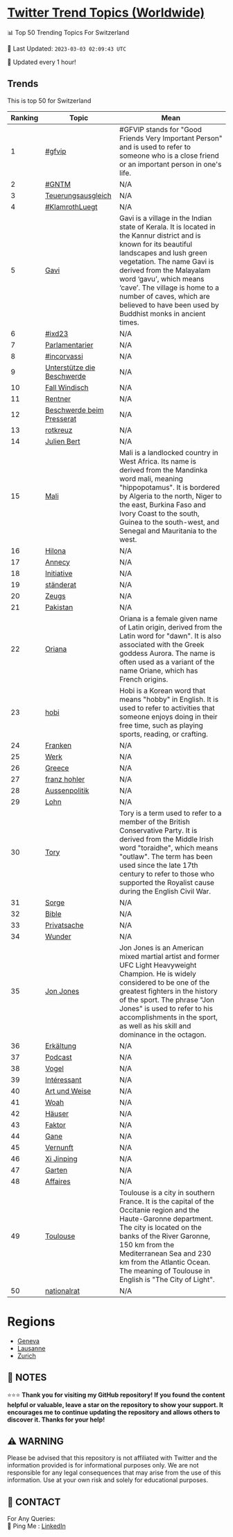 [Twitter Trend Topics (Worldwide)](https://github.com/ErcinDedeoglu/Twitter-Trend-Topics)
==========


📊 Top 50 Trending Topics For Switzerland

📆 Last Updated: `2023-03-03 02:09:43 UTC`

🔧 Updated every 1 hour!


## Trends

This is top 50 for Switzerland

| Ranking | Topic | Mean |
| ------- | ------------ | ------------ |
| 1 | [#gfvip](http://twitter.com/search?q=%23gfvip) | #GFVIP stands for "Good Friends Very Important Person" and is used to refer to someone who is a close friend or an important person in one's life. |
| 2 | [#GNTM](http://twitter.com/search?q=%23GNTM) | N/A |
| 3 | [Teuerungsausgleich](http://twitter.com/search?q=Teuerungsausgleich) | N/A |
| 4 | [#KlamrothLuegt](http://twitter.com/search?q=%23KlamrothLuegt) | N/A |
| 5 | [Gavi](http://twitter.com/search?q=Gavi) | Gavi is a village in the Indian state of Kerala. It is located in the Kannur district and is known for its beautiful landscapes and lush green vegetation. The name Gavi is derived from the Malayalam word ‘gavu’, which means ‘cave’. The village is home to a number of caves, which are believed to have been used by Buddhist monks in ancient times. |
| 6 | [#ixd23](http://twitter.com/search?q=%23ixd23) | N/A |
| 7 | [Parlamentarier](http://twitter.com/search?q=Parlamentarier) | N/A |
| 8 | [#incorvassi](http://twitter.com/search?q=%23incorvassi) | N/A |
| 9 | [Unterstütze die Beschwerde](http://twitter.com/search?q=Unterst%c3%bctze+die+Beschwerde) | N/A |
| 10 | [Fall Windisch](http://twitter.com/search?q=Fall+Windisch) | N/A |
| 11 | [Rentner](http://twitter.com/search?q=Rentner) | N/A |
| 12 | [Beschwerde beim Presserat](http://twitter.com/search?q=Beschwerde+beim+Presserat) | N/A |
| 13 | [rotkreuz](http://twitter.com/search?q=rotkreuz) | N/A |
| 14 | [Julien Bert](http://twitter.com/search?q=Julien+Bert) | N/A |
| 15 | [Mali](http://twitter.com/search?q=Mali) | Mali is a landlocked country in West Africa. Its name is derived from the Mandinka word mali, meaning "hippopotamus". It is bordered by Algeria to the north, Niger to the east, Burkina Faso and Ivory Coast to the south, Guinea to the south-west, and Senegal and Mauritania to the west. |
| 16 | [Hilona](http://twitter.com/search?q=Hilona) | N/A |
| 17 | [Annecy](http://twitter.com/search?q=Annecy) | N/A |
| 18 | [Initiative](http://twitter.com/search?q=Initiative) | N/A |
| 19 | [ständerat](http://twitter.com/search?q=st%c3%a4nderat) | N/A |
| 20 | [Zeugs](http://twitter.com/search?q=Zeugs) | N/A |
| 21 | [Pakistan](http://twitter.com/search?q=Pakistan) | N/A |
| 22 | [Oriana](http://twitter.com/search?q=Oriana) | Oriana is a female given name of Latin origin, derived from the Latin word for "dawn". It is also associated with the Greek goddess Aurora. The name is often used as a variant of the name Oriane, which has French origins. |
| 23 | [hobi](http://twitter.com/search?q=hobi) | Hobi is a Korean word that means "hobby" in English. It is used to refer to activities that someone enjoys doing in their free time, such as playing sports, reading, or crafting. |
| 24 | [Franken](http://twitter.com/search?q=Franken) | N/A |
| 25 | [Werk](http://twitter.com/search?q=Werk) | N/A |
| 26 | [Greece](http://twitter.com/search?q=Greece) | N/A |
| 27 | [franz hohler](http://twitter.com/search?q=franz+hohler) | N/A |
| 28 | [Aussenpolitik](http://twitter.com/search?q=Aussenpolitik) | N/A |
| 29 | [Lohn](http://twitter.com/search?q=Lohn) | N/A |
| 30 | [Tory](http://twitter.com/search?q=Tory) | Tory is a term used to refer to a member of the British Conservative Party. It is derived from the Middle Irish word "toraidhe", which means "outlaw". The term has been used since the late 17th century to refer to those who supported the Royalist cause during the English Civil War. |
| 31 | [Sorge](http://twitter.com/search?q=Sorge) | N/A |
| 32 | [Bible](http://twitter.com/search?q=Bible) | N/A |
| 33 | [Privatsache](http://twitter.com/search?q=Privatsache) | N/A |
| 34 | [Wunder](http://twitter.com/search?q=Wunder) | N/A |
| 35 | [Jon Jones](http://twitter.com/search?q=Jon+Jones) | Jon Jones is an American mixed martial artist and former UFC Light Heavyweight Champion. He is widely considered to be one of the greatest fighters in the history of the sport. The phrase "Jon Jones" is used to refer to his accomplishments in the sport, as well as his skill and dominance in the octagon. |
| 36 | [Erkältung](http://twitter.com/search?q=Erk%c3%a4ltung) | N/A |
| 37 | [Podcast](http://twitter.com/search?q=Podcast) | N/A |
| 38 | [Vogel](http://twitter.com/search?q=Vogel) | N/A |
| 39 | [Intéressant](http://twitter.com/search?q=Int%c3%a9ressant) | N/A |
| 40 | [Art und Weise](http://twitter.com/search?q=Art+und+Weise) | N/A |
| 41 | [Woah](http://twitter.com/search?q=Woah) | N/A |
| 42 | [Häuser](http://twitter.com/search?q=H%c3%a4user) | N/A |
| 43 | [Faktor](http://twitter.com/search?q=Faktor) | N/A |
| 44 | [Gane](http://twitter.com/search?q=Gane) | N/A |
| 45 | [Vernunft](http://twitter.com/search?q=Vernunft) | N/A |
| 46 | [Xi Jinping](http://twitter.com/search?q=Xi+Jinping) | N/A |
| 47 | [Garten](http://twitter.com/search?q=Garten) | N/A |
| 48 | [Affaires](http://twitter.com/search?q=Affaires) | N/A |
| 49 | [Toulouse](http://twitter.com/search?q=Toulouse) | Toulouse is a city in southern France. It is the capital of the Occitanie region and the Haute-Garonne department. The city is located on the banks of the River Garonne, 150 km from the Mediterranean Sea and 230 km from the Atlantic Ocean. The meaning of Toulouse in English is "The City of Light". |
| 50 | [nationalrat](http://twitter.com/search?q=nationalrat) | N/A |



# Regions

* [Geneva](</Switzerland/Geneva.md>)
* [Lausanne](</Switzerland/Lausanne.md>)
* [Zurich](</Switzerland/Zurich.md>)



## 📝 NOTES

⭐⭐⭐ **Thank you for visiting my GitHub repository! If you found the content helpful or valuable, leave a star on the repository to show your support. It encourages me to continue updating the repository and allows others to discover it. Thanks for your help!**


## ⚠️ WARNING

Please be advised that this repository is not affiliated with Twitter and the information provided is for informational purposes only. We are not responsible for any legal consequences that may arise from the use of this information. Use at your own risk and solely for educational purposes.


## 📨 CONTACT

 For Any Queries:  
            🏓 Ping Me : [LinkedIn](https://www.linkedin.com/in/ercindedeoglu/)
